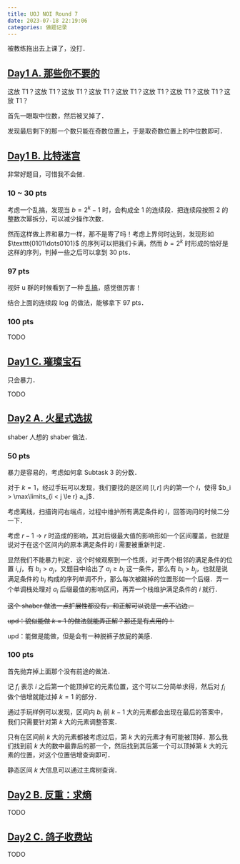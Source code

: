 ```yaml
---
title: UOJ NOI Round 7
date: 2023-07-18 22:19:06
categories: 做题记录
---
```


被教练拖出去上课了，没打．

<!-- more -->

## [Day1 A. 那些你不要的](https://uoj.ac/contest/84/problem/809)

这放 T1？这放 T1？这放 T1？这放 T1？这放 T1？这放 T1？这放 T1？这放 T1？这放 T1？

首先一眼取中位数，然后被叉掉了．

发现最后剩下的那一个数只能在奇数位置上，于是取奇数位置上的中位数即可．

## [Day1 B. 比特迷宫](https://uoj.ac/contest/84/problem/810)

非常好题目，可惜我不会做．

### 10 ~ 30 pts

考虑一个乱搞，发现当 $b = 2^k - 1$ 时，会构成全 $1$ 的连续段．把连续段按照 $2$ 的整数次幂拆分，可以减少操作次数．

然而这样做上界和暴力一样，那不是寄了吗！考虑上界何时达到，发现形如 $\texttt{0101\dots0101}$ 的序列可以把我们卡满，然而 $b = 2^k$ 时形成的恰好是这样的序列，判掉一些之后可以拿到 30 pts．

### 97 pts

视奸 u 群的时候看到了一种 [乱搞](https://uoj.ac/submission/643699)，感觉很厉害！

结合上面的连续段 $\log$ 的做法，能够拿下 97 pts．

### 100 pts

TODO

## [Day1 C. 璀璨宝石](https://uoj.ac/contest/84/problem/811)

只会暴力．

TODO

## [Day2 A. 火星式选拔](https://uoj.ac/contest/85/problem/812)

shaber 人想的 shaber 做法．

### 50 pts

暴力是容易的，考虑如何拿 Subtask 3 的分数．

对于 $k = 1$，经过手玩可以发现，我们要找的是区间 $[l, r]$ 内的第一个 $i$，使得 $b_i > \max\limits_{i < j \le r} a_j$．

考虑离线，扫描询问右端点，过程中维护所有满足条件的 $i$，回答询问的时候二分一下．

考虑 $r - 1 \rightarrow r$ 时造成的影响，其对后缀最大值的影响形如一个区间覆盖，也就是说对于在这个区间内的原本满足条件的 $i$ 需要被重新判定．

显然我们不能暴力判定．这个时候观察到一个性质，对于两个相邻的满足条件的位置 $i, j$，有 $b_i > a_j$，又题目中给出了 $a_i \ge b_i$ 这一条件，那么有 $b_i > b_j$，也就是说满足条件的 $b_i$ 构成的序列单调不升，那么每次被踹掉的位置形如一个后缀．弄一个单调栈处理对 $a_i$ 后缀最值的影响区间，再弄一个栈维护满足条件的 $i$ 就行．

~~这个 shaber 做法一点扩展性都没有，和正解可以说是一点不沾边．~~

~~upd：貌似能做 $k = 1$ 的做法就能弄正解？那还是有点用的！~~

upd：能做是能做，但是会有一种脱裤子放屁的美感．

### 100 pts

首先抛弃掉上面那个没有前途的做法．

记 $f_i$ 表示 $i$ 之后第一个能顶掉它的元素位置，这个可以二分简单求得，然后对 $f_i$ 做个倍增就能过掉 $k = 1$ 的部分．

通过手玩样例可以发现，区间内 $b_i$ 前 $k - 1$ 大的元素都会出现在最后的答案中，我们只需要针对第 $k$ 大的元素调整答案．

只有在区间前 $k$ 大的元素都被考虑过后，第 $k$ 大的元素才有可能被顶掉．那么我们找到前 $k$ 大的数中最靠后的那一个，然后找到其后第一个可以顶掉第 $k$ 大的元素的位置，对这个位置倍增查询即可．

静态区间 $k$ 大信息可以通过主席树查询．

## [Day2 B. 反重：求熵](https://uoj.ac/contest/85/problem/813)

TODO

## [Day2 C. 鸽子收费站](https://uoj.ac/contest/85/problem/814)

TODO
